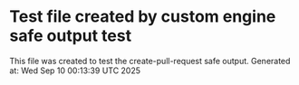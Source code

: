 # Test file created by custom engine safe output test
This file was created to test the create-pull-request safe output.
Generated at: Wed Sep 10 00:13:39 UTC 2025
